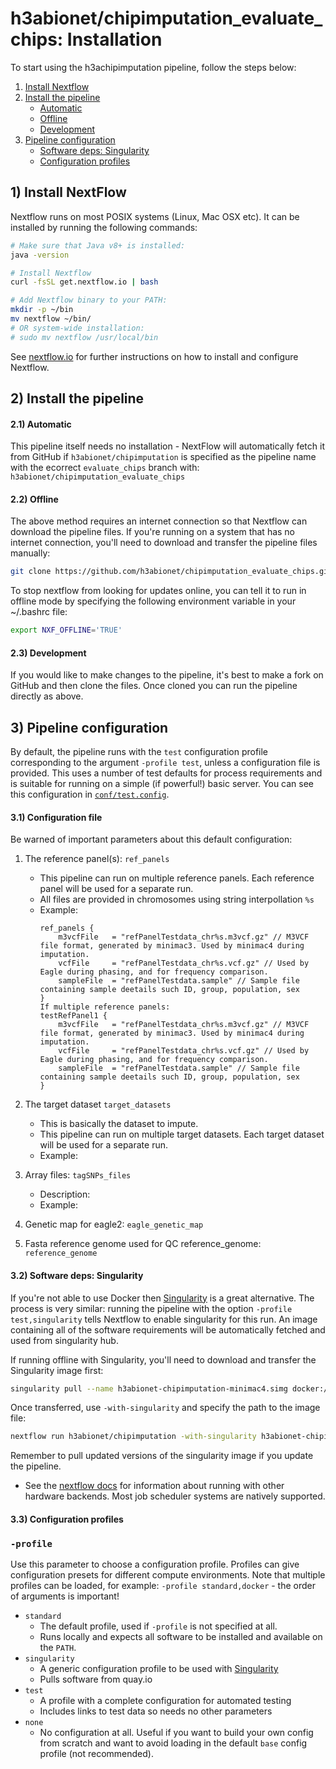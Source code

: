 # h3abionet/chipimputation_evaluate_chips: Installation

To start using the h3achipimputation pipeline, follow the steps below:

1. [Install Nextflow](#1-install-nextflow)
2. [Install the pipeline](#2-install-the-pipeline)
    * [Automatic](#21-automatic)
    * [Offline](#22-offline)
    * [Development](#23-development)
3. [Pipeline configuration](#3-pipeline-configuration)
    * [Software deps: Singularity](#31-software-deps-singularity)
    * [Configuration profiles](#33-configuration-profiles)


## 1) Install NextFlow
Nextflow runs on most POSIX systems (Linux, Mac OSX etc). It can be installed by running the following commands:

```bash
# Make sure that Java v8+ is installed:
java -version

# Install Nextflow
curl -fsSL get.nextflow.io | bash

# Add Nextflow binary to your PATH:
mkdir -p ~/bin 
mv nextflow ~/bin/
# OR system-wide installation:
# sudo mv nextflow /usr/local/bin
```

See [nextflow.io](https://www.nextflow.io/) for further instructions on how to install and configure Nextflow.

## 2) Install the pipeline

#### 2.1) Automatic
This pipeline itself needs no installation - NextFlow will automatically fetch it from GitHub if `h3abionet/chipimputation` is specified as the pipeline name with the ecorrect `evaluate_chips` branch with: `h3abionet/chipimputation_evaluate_chips`


#### 2.2) Offline
The above method requires an internet connection so that Nextflow can download the pipeline files. If you're running on a system that has no internet connection, you'll need to download and transfer the pipeline files manually:

```bash
git clone https://github.com/h3abionet/chipimputation_evaluate_chips.git
```

To stop nextflow from looking for updates online, you can tell it to run in offline mode by specifying the following environment variable in your ~/.bashrc file:

```bash
export NXF_OFFLINE='TRUE'
```

#### 2.3) Development

If you would like to make changes to the pipeline, it's best to make a fork on GitHub and then clone the files. Once cloned you can run the pipeline directly as above.


## 3) Pipeline configuration

By default, the pipeline runs with the `test` configuration profile corresponding to the argument `-profile test`, unless a configuration file is provided. This uses a number of test defaults for process requirements and is suitable for running on a simple (if powerful!) basic server. You can see this configuration in [`conf/test.config`](../conf/test.config).  

#### 3.1) Configuration file
Be warned of important parameters about this default configuration:

1. The reference panel(s): `ref_panels`
    * This pipeline can run on multiple reference panels. Each reference panel will be used for a separate run.
    * All files are provided in chromosomes using string interpollation `%s`
    * Example: 
        ```
        ref_panels {
            m3vcfFile   = "refPanelTestdata_chr%s.m3vcf.gz" // M3VCF file format, generated by minimac3. Used by minimac4 during imputation.
            vcfFile 	= "refPanelTestdata_chr%s.vcf.gz" // Used by Eagle during phasing, and for frequency comparison.
            sampleFile  = "refPanelTestdata.sample" // Sample file containing sample deetails such ID, group, population, sex
        }
        If multiple reference panels:
        testRefPanel1 {
            m3vcfFile   = "refPanelTestdata_chr%s.m3vcf.gz" // M3VCF file format, generated by minimac3. Used by minimac4 during imputation.
            vcfFile 	= "refPanelTestdata_chr%s.vcf.gz" // Used by Eagle during phasing, and for frequency comparison.
            sampleFile  = "refPanelTestdata.sample" // Sample file containing sample deetails such ID, group, population, sex
        }
        ```
        
2. The target dataset `target_datasets`
    * This is basically the dataset to impute.
    * This pipeline can run on multiple target datasets. Each target dataset will be used for a separate run.
    * Example:
    
3. Array files: `tagSNPs_files`
    * Description: 
    * Example:
4. Genetic map for eagle2: `eagle_genetic_map`
5. Fasta reference genome used for QC reference_genome: `reference_genome`


#### 3.2) Software deps: Singularity
If you're not able to use Docker then [Singularity](http://singularity.lbl.gov/) is a great alternative.
The process is very similar: running the pipeline with the option `-profile test,singularity` tells Nextflow to enable singularity for this run. An image containing all of the software requirements will be automatically fetched and used from singularity hub.

If running offline with Singularity, you'll need to download and transfer the Singularity image first:

```bash
singularity pull --name h3abionet-chipimputation-minimac4.simg docker://quay.io/h3abionet_org/impute2:v3
```

Once transferred, use `-with-singularity` and specify the path to the image file:

```bash
nextflow run h3abionet/chipimputation -with-singularity h3abionet-chipimputation-minimac4.simg
```

Remember to pull updated versions of the singularity image if you update the pipeline.

* See the [nextflow docs](https://www.nextflow.io/docs/latest/executor.html) for information about running with other hardware backends. Most job scheduler systems are natively supported.

#### 3.3) Configuration profiles

### `-profile`
Use this parameter to choose a configuration profile. Profiles can give configuration presets for different compute environments. Note that multiple profiles can be loaded, for example: `-profile standard,docker` - the order of arguments is important!

* `standard`
    * The default profile, used if `-profile` is not specified at all.
    * Runs locally and expects all software to be installed and available on the `PATH`.
* `singularity`
    * A generic configuration profile to be used with [Singularity](http://singularity.lbl.gov/)
    * Pulls software from quay.io
* `test`
    * A profile with a complete configuration for automated testing
    * Includes links to test data so needs no other parameters
* `none`
    * No configuration at all. Useful if you want to build your own config from scratch and want to avoid loading in the default `base` config profile (not recommended).
